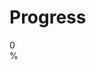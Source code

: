 # Progress

<div class="progress">
    <div class="progress-bar" role="progressbar" style="width: 0%; background-color: #dd5f6d" aria-valuenow="0" aria-valuemin="0"
        aria-valuemax="100">0%</div>
</div>

<script>
    // Set the initial width of the progress bar to 5%
    $(document).ready(function () {
        $(".progress-bar").css("width", "5%");
        $(".progress-bar").text("5%");
    });
</script>
